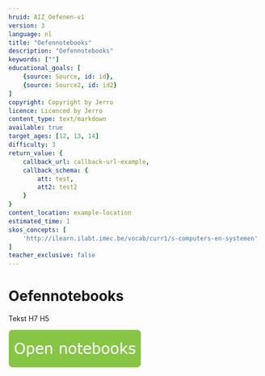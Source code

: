 ```yaml
---
hruid: AIZ_Oefenen-v1
version: 3
language: nl
title: "Oefennotebooks"
description: "Oefennotebooks"
keywords: [""]
educational_goals: [
    {source: Source, id: id}, 
    {source: Source2, id: id2}
]
copyright: Copyright by Jerro
licence: Licenced by Jerro
content_type: text/markdown
available: true
target_ages: [12, 13, 14]
difficulty: 3
return_value: {
    callback_url: callback-url-example,
    callback_schema: {
        att: test,
        att2: test2
    }
}
content_location: example-location
estimated_time: 1
skos_concepts: [
    'http://ilearn.ilabt.imec.be/vocab/curr1/s-computers-en-systemen'
]
teacher_exclusive: false
---
```


# Oefennotebooks
Tekst H7 H5

[![](embed/Knop.png "Knop")](https://kiks.ilabt.imec.be/jupyterhub/?id=3020 "Notebooks Sentimentanalyse")
